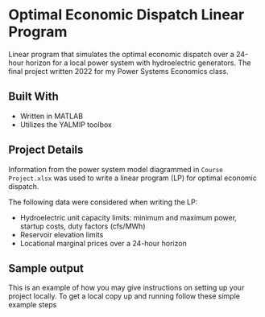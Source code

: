 # Optimal Economic Dispatch Linear Program
Linear program that simulates the optimal economic dispatch over a 24-hour horizon for a local power system with hydroelectric generators. The final project written 2022 for my Power Systems Economics class.

## Built With

* Written in MATLAB
* Utilizes the YALMIP toolbox

<!-- ABOUT THE PROJECT -->
## Project Details

Information from the power system model diagrammed in `Course Project.xlsx` was used to write a linear program (LP) for optimal economic dispatch.

The following data were considered when writing the LP:
* Hydroelectric unit capacity limits: minimum and maximum power, startup costs, duty factors (cfs/MWh)
* Reservoir elevation limits
* Locational marginal prices over a 24-hour horizon

<!-- GETTING STARTED -->
## Sample output
This is an example of how you may give instructions on setting up your project locally.
To get a local copy up and running follow these simple example steps
